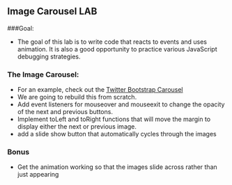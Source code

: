 ## Image Carousel LAB

###Goal:
* The goal of this lab is to write code that reacts to events and uses animation. It is also a good opportunity to practice various JavaScript debugging strategies.

### The Image Carousel:
* For an example, check out the [Twitter Bootstrap Carousel](http://twitter.github.io/bootstrap/javascript.html#carousel)
* We are going to rebuild this from scratch.
* Add event listeners for mouseover and mouseexit to change the opacity of the next and previous buttons.
* Implement toLeft and toRight functions that will move the margin to display either the next or previous image.
* add a slide show button that automatically cycles through the images

### Bonus
* Get the animation working so that the images slide across rather than just appearing